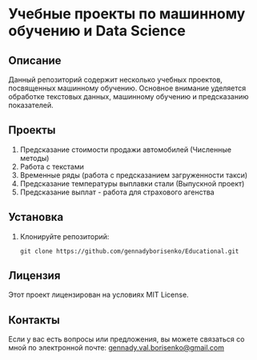# Учебные проекты по машинному обучению и Data Science

## Описание
Данный репозиторий содержит несколько учебных проектов, посвященных машинному обучению. Основное внимание уделяется обработке текстовых данных, машинному обучению и предсказанию показателей.

## Проекты
1. Предсказание стоимости продажи автомобилей (Численные методы)
2. Работа с текстами
3. Временные ряды (работа с предсказанием загруженности такси)
4. Предсказание температуры выплавки стали (Выпускной проект)
5. Предсказание выплат - работа для страхового агенства

## Установка
1. Клонируйте репозиторий:
   ```
   git clone https://github.com/gennadyborisenko/Educational.git
   ```

## Лицензия
Этот проект лицензирован на условиях MIT License. 

## Контакты
Если у вас есть вопросы или предложения, вы можете связаться со мной по электронной почте: gennady.val.borisenko@gmail.com
